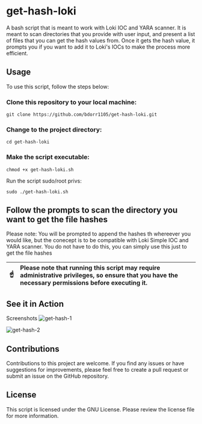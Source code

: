 # get-hash-loki
A bash script that is meant to work with Loki IOC and YARA scanner. It is meant to scan directories that you provide with user input, and present a list of files that you can get the hash values from. Once it gets the hash value, it prompts you if you want to add it to Loki's IOCs to make the process more efficient.

## Usage
To use this script, follow the steps below:

### Clone this repository to your local machine:

`git clone https://github.com/bdorr1105/get-hash-loki.git`

### Change to the project directory:

`cd get-hash-loki`

### Make the script executable:

`chmod +x get-hash-loki.sh`

Run the script sudo/root privs:

`sudo ./get-hash-loki.sh` 

## Follow the prompts to scan the directory you want to get the file hashes

Please note: You will be prompted to append the hashes th whereever you would like, but the conecept is to be compatible with Loki Simple IOC and YARA scanner. You do not have to do this, you can simply use this just to get the file hashes

| :point_up:    | Please note that running this script may require administrative privileges, so ensure that you have the necessary permissions before executing it. |
|---------------|:---------------------------------------------------------------------------------------------------------------------------------------------------|

## See it in Action

Screenshots
![get-hash-1](https://github.com/bdorr1105/get-hash-loki/assets/12386911/a01d4251-e8fe-4d86-a0a7-639283f2bdb9)

![get-hash-2](https://github.com/bdorr1105/get-hash-loki/assets/12386911/4b06c5b4-7f28-468c-8260-47f7841dd13a)


## Contributions
Contributions to this project are welcome. If you find any issues or have suggestions for improvements, please feel free to create a pull request or submit an issue on the GitHub repository.

## License
This script is licensed under the GNU License. Please review the license file for more information.
